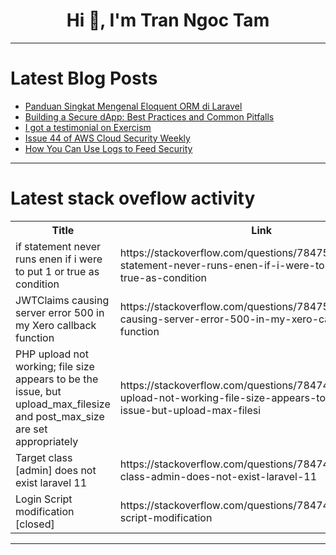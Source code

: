 <h1 align="center">Hi 👋, I'm Tran Ngoc Tam</h1>

---

# Latest Blog Posts 
<!-- BLOG-POST-LIST:START -->
- [Panduan Singkat Mengenal Eloquent ORM di Laravel](https://dev.to/risekucom/panduan-singkat-mengenal-eloquent-orm-di-laravel-12il)
- [Building a Secure dApp: Best Practices and Common Pitfalls](https://dev.to/crypto_headhunter_5150/building-a-secure-dapp-best-practices-and-common-pitfalls-1c8c)
- [I got a testimonial on Exercism](https://dev.to/venelouis/i-got-a-testimonial-on-exercism-1bgc)
- [Issue 44 of AWS Cloud Security Weekly](https://dev.to/aws-builders/issue-44-of-aws-cloud-security-weekly-plb)
- [How You Can Use Logs to Feed Security](https://dev.to/alvinslee/how-you-can-use-logs-to-feed-security-45l9)
<!-- BLOG-POST-LIST:END -->

---

# Latest stack oveflow activity
<table>
  <tr><th>Title</th><th>Link</th></tr>
  <!-- STACKOVERFLOW:START --><tr><td>if statement never runs enen if i were to put 1 or true as condition</td><td>https://stackoverflow.com/questions/78475099/if-statement-never-runs-enen-if-i-were-to-put-1-or-true-as-condition</td></tr><tr><td>JWTClaims causing server error 500 in my Xero callback function</td><td>https://stackoverflow.com/questions/78475066/jwtclaims-causing-server-error-500-in-my-xero-callback-function</td></tr><tr><td>PHP upload not working; file size appears to be the issue, but upload_max_filesize and post_max_size are set appropriately</td><td>https://stackoverflow.com/questions/78474841/php-upload-not-working-file-size-appears-to-be-the-issue-but-upload-max-filesi</td></tr><tr><td>Target class [admin] does not exist laravel 11</td><td>https://stackoverflow.com/questions/78474714/target-class-admin-does-not-exist-laravel-11</td></tr><tr><td>Login Script modification [closed]</td><td>https://stackoverflow.com/questions/78474608/login-script-modification</td></tr><!-- STACKOVERFLOW:END -->
</table>

---


